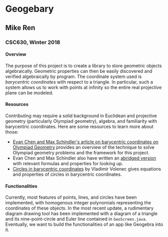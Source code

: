 # Geogebary
## Mike Ren
### CSC630, Winter 2018

#### Overview
The purpose of this project is to create a library to store geometric objects algebraically. Geometric properties can then be easily discovered and verified algebraically by program. The coordinate system used is *barycentric coordinates* with respect to a triangle. In particular, such a system allows us to work with points at infinity so the entire real projective plane can be modeled.

#### Resources
Contributing may require a solid background in Euclidean and projective geometry (particularly Olympiad geometry), algebra, and familiarity with barycentric coordinates. Here are some resources to learn more about those:
* [Evan Chen and Max Schindler's article on barycentric coordinates on Olympiad Geometry](http://s3.amazonaws.com/aops-cdn.artofproblemsolving.com/resources/articles/bary.pdf) provides an overview of the technique to solve Olympiad geometry problems and the framework for this project.
* Evan Chen and Max Schindler also have written an [abridged version](http://web.evanchen.cc/handouts/bary/bary-short.pdf) with relevant formulas and properties for looking up.
* [Circles in barycentric coordinates](https://pdfs.semanticscholar.org/4563/00961af8c3ae6fc53a07b1dd400876b73940.pdf) by Vladimir Volenec gives equations and properties of circles in barycentric coordinates.

#### Functionalities
Currently, most features of points, lines, and circles have been implemented, with homogenous integer polynomials representing the coordinates of these objects. In the most recent update, a rudimentary diagram drawing tool has been implemented with a diagram of a triangle and its nine-point-circle and Euler line contained in `GeoScreen.java`. Eventually, we want to build the functionalities of an app like Geogebra into it.
